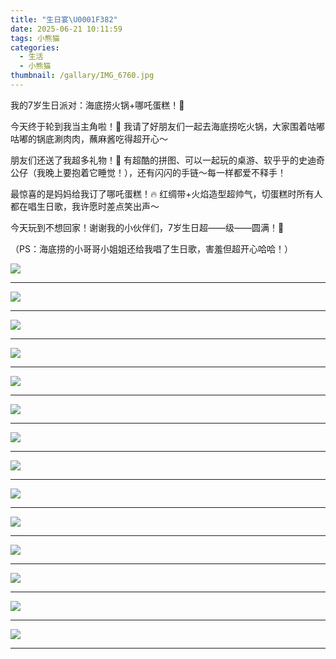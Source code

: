 ```yaml
---
title: "生日宴\U0001F382"
date: 2025-06-21 10:11:59
tags: 小熊猫
categories:
  - 生活
  - 小熊猫
thumbnail: /gallary/IMG_6760.jpg
---
```


我的7岁生日派对：海底捞火锅+哪吒蛋糕！🎉

今天终于轮到我当主角啦！🎂 我请了好朋友们一起去海底捞吃火锅，大家围着咕嘟咕嘟的锅底涮肉肉，蘸麻酱吃得超开心～

朋友们还送了我超多礼物！🧩 有超酷的拼图、可以一起玩的桌游、软乎乎的史迪奇公仔（我晚上要抱着它睡觉！），还有闪闪的手链～每一样都爱不释手！

最惊喜的是妈妈给我订了哪吒蛋糕！🔥 红绸带+火焰造型超帅气，切蛋糕时所有人都在唱生日歌，我许愿时差点笑出声～

今天玩到不想回家！谢谢我的小伙伴们，7岁生日超——级——圆满！💖

（PS：海底捞的小哥哥小姐姐还给我唱了生日歌，害羞但超开心哈哈！）

![](/gallary/IMG_6756.jpg)

<!-- more -->

---

![](/gallary/IMG_6757.jpg)

---

![](/gallary/IMG_6758.jpg)

---

![](/gallary/IMG_6759.jpg)

---

![](/gallary/IMG_6761.jpg)

---

![](/gallary/IMG_6762.jpg)

---

![](/gallary/IMG_6763.jpg)

---

![](/gallary/IMG_6764.jpg)

---

![](/gallary/IMG_6765.jpg)

---

![](/gallary/IMG_6766.jpg)

---

![](/gallary/IMG_6767.jpg)

---

![](/gallary/IMG_6768.jpg)

---

![](/gallary/IMG_6769.jpg)

---

![](/gallary/IMG_6770.jpg)

---